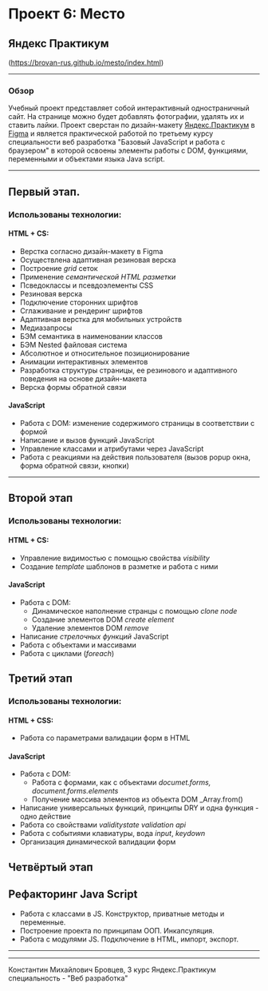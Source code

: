 # Проект 6: Место
## Яндекс Практикум
(https://brovan-rus.github.io/mesto/index.html)
***

### Обзор
Учебный проект представляет собой интерактивный одностраничный сайт. На странице можно будет добавлять фотографии, удалять их и ставить лайки. Проект сверстан по дизайн-макету [Яндекс.Практикум](https://praktikum.yandex.ru/) в [Figma](https://figma.com/) и является практической работой по третьему курсу специальности веб разработка "Базовый JavaScript и работа с браузером" в которой освоены элементы работы с DOM, функциями, переменными и объектами языка Java script.

***
## Первый этап.
### Использованы технологии:
#### HTML + CS:
* Верстка согласно дизайн-макету в Figma
* Осуществлена адаптивная резиновая верска
* Построение *grid* сеток
* Применение *семантической HTML разметки*
* Псведоклассы и псевдоэлементы CSS
* Резиновая верска
* Подключение сторонних шрифтов
* Сглаживание и рендеринг шрифтов
* Адаптивная верстка для мобильных устройств
* Медиазапросы
* БЭМ семантика в наименовании классов
* БЭМ Nested файловая система
* Абсолютное и относительное позиционирование
* Анимации интерактивных элементов
* Разработка структуры страницы, ее резинового и адаптивного поведения на основе дизайн-макета
* Верска формы обратной связи

#### JavaScript
* Работа с DOM: изменение содержимого страницы в соответствии с формой
* Написание и вызов функций JavaScript
* Управление классами и атрибутами через JavaScript
* Работа с реакциями на действия пользователя (вызов popup окна, форма обратной связи, кнопки)
***
## Второй этап

### Использованы технологии:
#### HTML + CS:
* Управление видимостью с помощью свойства _visibility_
* Создание _template_ шаблонов в разметке и работа с ними
#### JavaScript
* Работа с DOM:
  * Динамическое наполнение странцы с помощью _clone node_
  * Создание элементов DOM _create element_
  * Удаление элементов DOM _remove_
* Написание _стрелочных функций_ JavaScript
* Работа с объектами и массивами
* Работа с циклами (_foreach_)

## Третий этап

### Использованы технологии:
#### HTML + CSS:
* Работа со параметрами валидации форм в HTML
#### JavaScript
* Работа с DOM:
  * Работа с формами, как с объектами _documet.forms, document.forms.elements_
  * Получение массива элементов из объекта DOM _Array.from()
* Написание универсальных функций, принципы DRY и одна функция - одно действие
* Работа со свойствами _validitystate validation api_
* Работа с событиями клавиатуры, вода _input_, _keydown_
* Организация динамической валидации форм

## Четвёртый этап

## Рефакторинг Java Script
* Работа с классами в JS. Конструктор, приватные методы и переменные.
* Построение проекта по принципам ООП. Инкапсуляция.
* Работа с модулями JS. Подключение в HTML, импорт, экспорт.

***


***

Константин Михайлович Бровцев, 3 курс Яндекс.Практикум специальность - "Веб разработка"

